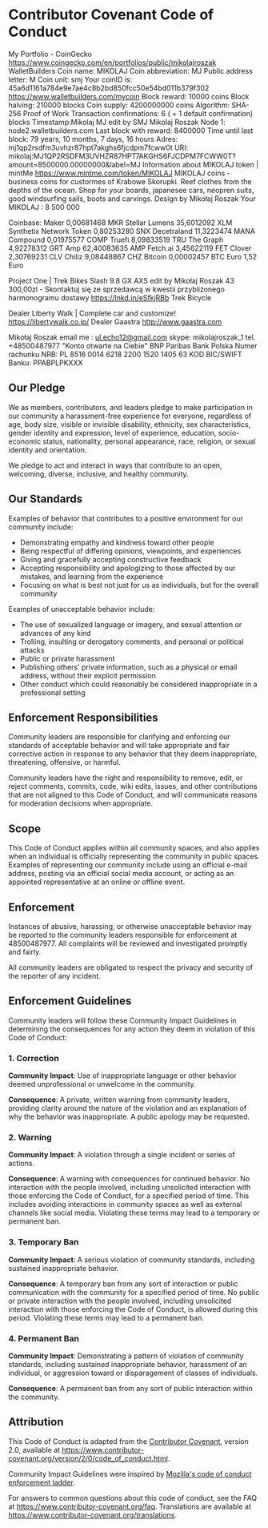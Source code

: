 # Contributor Covenant Code of Conduct
My Portfolio - CoinGecko
https://www.coingecko.com/en/portfolios/public/mikolajroszak
WalletBuilders
Coin name: MIKOLAJ
Coin abbreviation: MJ
Public address letter: M
Coin unit: smj
Your coinID is: 45a6d1161a784e9e7ae4c8b2bd850fcc50e54bd011b379f302
https://www.walletbuilders.com/mycoin
Block reward: 10000 coins
Block halving: 210000 blocks
Coin supply: 4200000000 coins
Algorithm: SHA-256 Proof of Work
Transaction confirmations: 6 ( + 1 default confirmation) blocks
Timestamp:Mikolaj MJ edit by SMJ Mikolaj Roszak
Node 1: node2.walletbuilders.com
Last block with reward: 8400000
Time until last block: 79 years, 10 months, 7 days, 16 hours
Adres: mj1qp2rsdfm3uvhzr87hpt7akghs6fjcdpm7fcww0t
URI: mikolaj:MJ1QP2RSDFM3UVHZR87HPT7AKGHS6FJCDPM7FCWW0T?amount=8500000.00000000&label=MJ
Information about MIKOLAJ token | mintMe
https://www.mintme.com/token/MIKOLAJ
MIKOLAJ coins - business coins for custormes of Krabowe Skorupki. 
Reef clothes from the depths of the ocean. 
Shop for your boards, japanesee cars, neopren suits, 
good windsurfing sails, boots and carvings. 
Design by Mikołaj Roszak
Your MIKOLAJ : 8 500 000




Coinbase:
Maker 0,00681468 MKR
Stellar Lumens 35,6012092 XLM
Synthetix Network Token 0,80253280 SNX
Decetraland 11,3223474 MANA
Compound 0,01975577 COMP
Truefi 8,09833519 TRU
The Graph 4,92278312 GRT
Amp 62,40083635 AMP
Fetch.ai 3,45622119 FET
Clover 2,30769231 CLV
Chiliz 9,08448867 CHZ
Bitcoin 0,00002457 BTC
Euro 1,52 Euro




Project One | Trek Bikes
Slash 9.8 GX AXS edit by Mikołaj Roszak
43 300,00zl - Skontaktuj się ze sprzedawcą w kwestii przybliżonego harmonogramu dostawy
https://lnkd.in/eSfkjRBb
Trek Bicycle

Dealer Liberty Walk | Complete car and customize!  
https://libertywalk.co.jp/
Dealer Gaastra
http://www.gaastra.com

Mikołaj Roszak
email me : ul.echo12@gmail.com
skype: mikolajroszak_1
tel. +48500487977
"Konto otwarte na Ciebie" BNP Paribas Bank Polska
Numer rachunku NRB: PL 8516 0014 6218 2200 1520 1405 63
KOD BIC/SWIFT Banku: PPABPLPKXXX

## Our Pledge

We as members, contributors, and leaders pledge to make participation in our
community a harassment-free experience for everyone, regardless of age, body
size, visible or invisible disability, ethnicity, sex characteristics, gender
identity and expression, level of experience, education, socio-economic status,
nationality, personal appearance, race, religion, or sexual identity
and orientation.

We pledge to act and interact in ways that contribute to an open, welcoming,
diverse, inclusive, and healthy community.

## Our Standards

Examples of behavior that contributes to a positive environment for our
community include:

* Demonstrating empathy and kindness toward other people
* Being respectful of differing opinions, viewpoints, and experiences
* Giving and gracefully accepting constructive feedback
* Accepting responsibility and apologizing to those affected by our mistakes,
  and learning from the experience
* Focusing on what is best not just for us as individuals, but for the
  overall community

Examples of unacceptable behavior include:

* The use of sexualized language or imagery, and sexual attention or
  advances of any kind
* Trolling, insulting or derogatory comments, and personal or political attacks
* Public or private harassment
* Publishing others' private information, such as a physical or email
  address, without their explicit permission
* Other conduct which could reasonably be considered inappropriate in a
  professional setting

## Enforcement Responsibilities

Community leaders are responsible for clarifying and enforcing our standards of
acceptable behavior and will take appropriate and fair corrective action in
response to any behavior that they deem inappropriate, threatening, offensive,
or harmful.

Community leaders have the right and responsibility to remove, edit, or reject
comments, commits, code, wiki edits, issues, and other contributions that are
not aligned to this Code of Conduct, and will communicate reasons for moderation
decisions when appropriate.

## Scope

This Code of Conduct applies within all community spaces, and also applies when
an individual is officially representing the community in public spaces.
Examples of representing our community include using an official e-mail address,
posting via an official social media account, or acting as an appointed
representative at an online or offline event.

## Enforcement

Instances of abusive, harassing, or otherwise unacceptable behavior may be
reported to the community leaders responsible for enforcement at
48500487977.
All complaints will be reviewed and investigated promptly and fairly.

All community leaders are obligated to respect the privacy and security of the
reporter of any incident.

## Enforcement Guidelines

Community leaders will follow these Community Impact Guidelines in determining
the consequences for any action they deem in violation of this Code of Conduct:

### 1. Correction

**Community Impact**: Use of inappropriate language or other behavior deemed
unprofessional or unwelcome in the community.

**Consequence**: A private, written warning from community leaders, providing
clarity around the nature of the violation and an explanation of why the
behavior was inappropriate. A public apology may be requested.

### 2. Warning

**Community Impact**: A violation through a single incident or series
of actions.

**Consequence**: A warning with consequences for continued behavior. No
interaction with the people involved, including unsolicited interaction with
those enforcing the Code of Conduct, for a specified period of time. This
includes avoiding interactions in community spaces as well as external channels
like social media. Violating these terms may lead to a temporary or
permanent ban.

### 3. Temporary Ban

**Community Impact**: A serious violation of community standards, including
sustained inappropriate behavior.

**Consequence**: A temporary ban from any sort of interaction or public
communication with the community for a specified period of time. No public or
private interaction with the people involved, including unsolicited interaction
with those enforcing the Code of Conduct, is allowed during this period.
Violating these terms may lead to a permanent ban.

### 4. Permanent Ban

**Community Impact**: Demonstrating a pattern of violation of community
standards, including sustained inappropriate behavior,  harassment of an
individual, or aggression toward or disparagement of classes of individuals.

**Consequence**: A permanent ban from any sort of public interaction within
the community.

## Attribution

This Code of Conduct is adapted from the [Contributor Covenant][homepage],
version 2.0, available at
https://www.contributor-covenant.org/version/2/0/code_of_conduct.html.

Community Impact Guidelines were inspired by [Mozilla's code of conduct
enforcement ladder](https://github.com/mozilla/diversity).

[homepage]: https://www.contributor-covenant.org

For answers to common questions about this code of conduct, see the FAQ at
https://www.contributor-covenant.org/faq. Translations are available at
https://www.contributor-covenant.org/translations.
